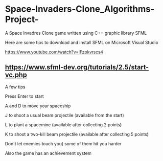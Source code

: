 # Space-Invaders-Clone_Algorithms-Project-

A Space Invadres Clone game written using C++ graphic library SFML

Here are some tips to download and install SFML on Microsoft Visual Studio

https://www.youtube.com/watch?v=lFzpkvrscs4

https://www.sfml-dev.org/tutorials/2.5/start-vc.php
---------------------------------------------------

A few tips

Press Enter to start

A and D to move your spaceship

J to shoot a usual beam projectile (available from the start)

L to plant a spacemine (available after collecting 2 points) 

K to shoot a two-kill beam projectile (available after collecting 5 points)

Don't let enemies touch you) some of them hit you harder


Also the game has an achievement system
